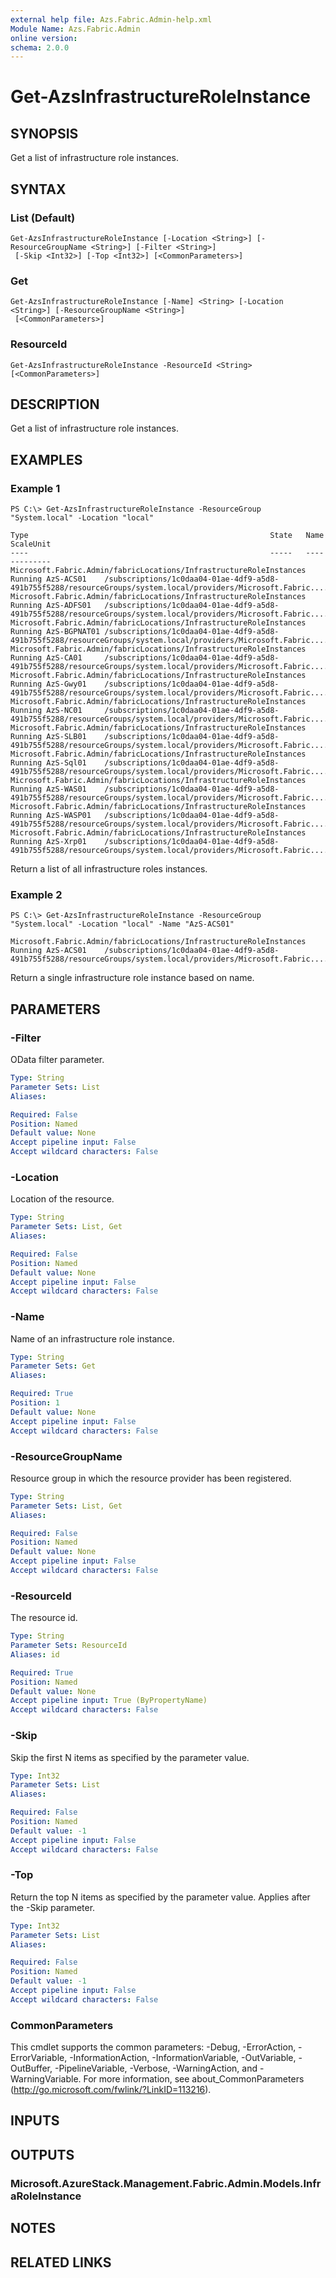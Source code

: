 ```yaml
---
external help file: Azs.Fabric.Admin-help.xml
Module Name: Azs.Fabric.Admin
online version: 
schema: 2.0.0
---
```


# Get-AzsInfrastructureRoleInstance

## SYNOPSIS
Get a list of infrastructure role instances.

## SYNTAX

### List (Default)
```
Get-AzsInfrastructureRoleInstance [-Location <String>] [-ResourceGroupName <String>] [-Filter <String>]
 [-Skip <Int32>] [-Top <Int32>] [<CommonParameters>]
```

### Get
```
Get-AzsInfrastructureRoleInstance [-Name] <String> [-Location <String>] [-ResourceGroupName <String>]
 [<CommonParameters>]
```

### ResourceId
```
Get-AzsInfrastructureRoleInstance -ResourceId <String> [<CommonParameters>]
```

## DESCRIPTION
Get a list of infrastructure role instances.

## EXAMPLES

### Example 1
```
PS C:\> Get-AzsInfrastructureRoleInstance -ResourceGroup "System.local" -Location "local"

Type                                                      State   Name         ScaleUnit
----                                                      -----   ----         ---------
Microsoft.Fabric.Admin/fabricLocations/InfrastructureRoleInstances Running AzS-ACS01    /subscriptions/1c0daa04-01ae-4df9-a5d8-491b755f5288/resourceGroups/system.local/providers/Microsoft.Fabric....
Microsoft.Fabric.Admin/fabricLocations/InfrastructureRoleInstances Running AzS-ADFS01   /subscriptions/1c0daa04-01ae-4df9-a5d8-491b755f5288/resourceGroups/system.local/providers/Microsoft.Fabric....
Microsoft.Fabric.Admin/fabricLocations/InfrastructureRoleInstances Running AzS-BGPNAT01 /subscriptions/1c0daa04-01ae-4df9-a5d8-491b755f5288/resourceGroups/system.local/providers/Microsoft.Fabric....
Microsoft.Fabric.Admin/fabricLocations/InfrastructureRoleInstances Running AzS-CA01     /subscriptions/1c0daa04-01ae-4df9-a5d8-491b755f5288/resourceGroups/system.local/providers/Microsoft.Fabric....
Microsoft.Fabric.Admin/fabricLocations/InfrastructureRoleInstances Running AzS-Gwy01    /subscriptions/1c0daa04-01ae-4df9-a5d8-491b755f5288/resourceGroups/system.local/providers/Microsoft.Fabric....
Microsoft.Fabric.Admin/fabricLocations/InfrastructureRoleInstances Running AzS-NC01     /subscriptions/1c0daa04-01ae-4df9-a5d8-491b755f5288/resourceGroups/system.local/providers/Microsoft.Fabric....
Microsoft.Fabric.Admin/fabricLocations/InfrastructureRoleInstances Running AzS-SLB01    /subscriptions/1c0daa04-01ae-4df9-a5d8-491b755f5288/resourceGroups/system.local/providers/Microsoft.Fabric....
Microsoft.Fabric.Admin/fabricLocations/InfrastructureRoleInstances Running AzS-Sql01    /subscriptions/1c0daa04-01ae-4df9-a5d8-491b755f5288/resourceGroups/system.local/providers/Microsoft.Fabric....
Microsoft.Fabric.Admin/fabricLocations/InfrastructureRoleInstances Running AzS-WAS01    /subscriptions/1c0daa04-01ae-4df9-a5d8-491b755f5288/resourceGroups/system.local/providers/Microsoft.Fabric....
Microsoft.Fabric.Admin/fabricLocations/InfrastructureRoleInstances Running AzS-WASP01   /subscriptions/1c0daa04-01ae-4df9-a5d8-491b755f5288/resourceGroups/system.local/providers/Microsoft.Fabric....
Microsoft.Fabric.Admin/fabricLocations/InfrastructureRoleInstances Running AzS-Xrp01    /subscriptions/1c0daa04-01ae-4df9-a5d8-491b755f5288/resourceGroups/system.local/providers/Microsoft.Fabric....
```

Return a list of all infrastructure roles instances.

### Example 2
```
PS C:\> Get-AzsInfrastructureRoleInstance -ResourceGroup "System.local" -Location "local" -Name "AzS-ACS01"

Microsoft.Fabric.Admin/fabricLocations/InfrastructureRoleInstances Running AzS-ACS01    /subscriptions/1c0daa04-01ae-4df9-a5d8-491b755f5288/resourceGroups/system.local/providers/Microsoft.Fabric....
```

Return a single infrastructure role instance based on name.

## PARAMETERS

### -Filter
OData filter parameter.

```yaml
Type: String
Parameter Sets: List
Aliases: 

Required: False
Position: Named
Default value: None
Accept pipeline input: False
Accept wildcard characters: False
```

### -Location
Location of the resource.

```yaml
Type: String
Parameter Sets: List, Get
Aliases: 

Required: False
Position: Named
Default value: None
Accept pipeline input: False
Accept wildcard characters: False
```

### -Name
Name of an infrastructure role instance.

```yaml
Type: String
Parameter Sets: Get
Aliases: 

Required: True
Position: 1
Default value: None
Accept pipeline input: False
Accept wildcard characters: False
```

### -ResourceGroupName
Resource group in which the resource provider has been registered.

```yaml
Type: String
Parameter Sets: List, Get
Aliases: 

Required: False
Position: Named
Default value: None
Accept pipeline input: False
Accept wildcard characters: False
```

### -ResourceId
The resource id.

```yaml
Type: String
Parameter Sets: ResourceId
Aliases: id

Required: True
Position: Named
Default value: None
Accept pipeline input: True (ByPropertyName)
Accept wildcard characters: False
```

### -Skip
Skip the first N items as specified by the parameter value.

```yaml
Type: Int32
Parameter Sets: List
Aliases: 

Required: False
Position: Named
Default value: -1
Accept pipeline input: False
Accept wildcard characters: False
```

### -Top
Return the top N items as specified by the parameter value.
Applies after the -Skip parameter.

```yaml
Type: Int32
Parameter Sets: List
Aliases: 

Required: False
Position: Named
Default value: -1
Accept pipeline input: False
Accept wildcard characters: False
```

### CommonParameters
This cmdlet supports the common parameters: -Debug, -ErrorAction, -ErrorVariable, -InformationAction, -InformationVariable, -OutVariable, -OutBuffer, -PipelineVariable, -Verbose, -WarningAction, and -WarningVariable. For more information, see about_CommonParameters (http://go.microsoft.com/fwlink/?LinkID=113216).

## INPUTS

## OUTPUTS

### Microsoft.AzureStack.Management.Fabric.Admin.Models.InfraRoleInstance

## NOTES

## RELATED LINKS

